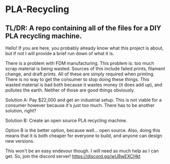 # PLA-Recycling
TL/DR: A repo containing all of the files for a DIY PLA recycling machine. 
-
  Hello! If you are here, you probably already know what this project is about, but if not I will provide a brief run down of what it is. 

  There is a problem with FDM manufacturing. This problem is: too much scrap material is being wasted. Sources of this include failed prints, filament change, and draft prints. All of these are simply required when printing. There is no way to get the consumer to stop doing these things. This wasted material is bad both because it wastes money (it does add up), and pollutes the earth. Neither of those are good things obviously. 
  
  Solution A: Pay $22,000 and get an industrial setup. This is not viable for a consumer however because it's just too much. There has to be another solution, right? 
  
  Solution B: Create an open source PLA recycling machine. 
  
  Option B is the better option, because well... open source. Also, doing this means that it is both cheaper for everyone to build, and anyone can design new versions. 

  This won't be an easy endevour though. I will need as much help as I can get. So, join the discord server! https://discord.gg/wU8wEXCHkt
  
